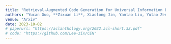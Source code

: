 ```yaml
---
title: "Retrieval-Augmented Code Generation for Universal Information Extraction"
authors: "Yucan Guo, **Zixuan Li**, Xiaolong Jin, Yantao Liu, Yutao Zeng, Wenxuan Liu, Xiang Li, Pan Yang, Long Bai, Jiafeng Guo, Xueqi Cheng."
venue: "Arxiv"
date: 2023-10-02
# paperurl: "https://aclanthology.org/2022.acl-short.32.pdf"
# code: "https://github.com/Lee-zix/CEN"
---
```

